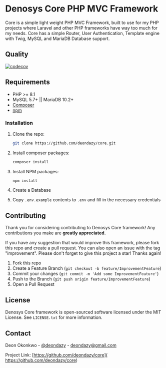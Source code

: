 # **Denosys Core PHP MVC Framework**

Core is a simple light weight PHP MVC Framework, built to use for my PHP projects where Laravel and other PHP frameworks have way too much for my needs. Core has a simple Router, User Authentication, Template engine with Twig, MySQL and MariaDB Database support.

## Quality

[![codecov](https://codecov.io/gh/deondazy/core/branch/main/graph/badge.svg?token=P9YO720JLG)](https://codecov.io/gh/deondazy/core)

## Requirements

- PHP >= 8.1
- MySQL 5.7+ || MariaDB 10.2+
- [Composer](https://getcomposer.org)
- [npm](https://nodejs.org)

### Installation

1. Clone the repo:

    ```sh
    git clone https://github.com/deondazy/core.git
    ```

2. Install composer packages:

    ```sh
    composer install
    ```

3. Install NPM packages:

    ```sh
    npm install
    ```

4. Create a Database

5. Copy `.env.example` contents to `.env` and fill in the necessary credentials

## Contributing

Thank you for considering contributing to Denosys Core framework! Any contributions you make are **greatly appreciated.**

If you have any suggestion that would improve this framework, please fork this repo and create a pull request. You can also open an issue with the tag "improvement". Please don't forget to give this project a star! Thanks again!

1. Fork this repo
2. Create a Feature Branch (`git checkout -b feature/ImprovementFeature`)
3. Commit your changes (`git commit -m 'Add some ImprovementFeature'`)
4. Push to the Branch (`git push origin feature/ImprovementFeature`)
5. Open a Pull Request

## License

Denosys Core framework is open-sourced software licensed under the MIT License. See `LICENSE.txt` for more information.

## Contact

Deon Okonkwo - [@deondazy](https://twitter.com/deondazy) - [deondazy@gmail.com](mailto:deondazy@gmail.com)

Project Link: [https://github.com/deondazy/core]( https://github.com/deondazy/core)
